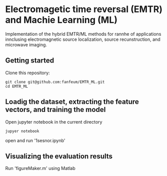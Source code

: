 # Electromagetic time reversal (EMTR) and Machie Learning (ML)
Implementation of the hybrid EMTR/ML methods for rannhe of applications innclusing electromagnetic source localization, source recunstruction, and microwave imaging. 

## Getting started

Clone this repository:
```
git clone git@github.com:fanfeum/EMTR_ML.git
cd EMTR_ML
```

## Loadig the dataset, extracting the feature vectors, and training the model
Open jupyter notebook in the current directory
```
jupyer notebook
```
open and run '1sesnor.ipynb'

## Visualizing the evaluation results

Run 'figureMaker.m' using Matlab
